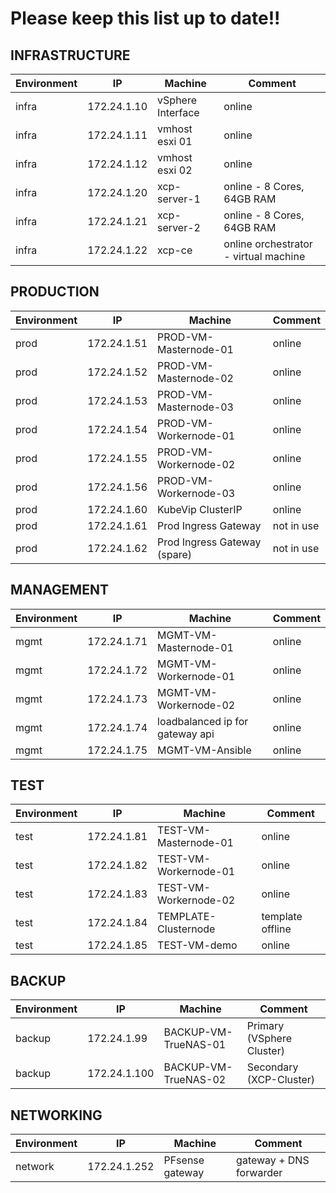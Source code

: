# Please keep this list up to date!!

## INFRASTRUCTURE

| **Environment** | **IP** | **Machine**          | **Comment**                                    |
|-----------------|--------|----------------------|------------------------------------------------|
| infra           | 172.24.1.10  | vSphere Interface      | online                                 |
| infra           | 172.24.1.11  | vmhost esxi 01         | online                                 |
| infra           | 172.24.1.12  | vmhost esxi 02         | online                                 |
| infra           | 172.24.1.20  | xcp-server-1           | online - 8 Cores, 64GB RAM             |
| infra           | 172.24.1.21  | xcp-server-2           | online - 8 Cores, 64GB RAM             |
| infra           | 172.24.1.22  | xcp-ce                 | online orchestrator - virtual machine  |

## PRODUCTION

| **Environment** | **IP**      | **Machine**           | **Comment** |
| --------------- | ----------- | --------------------- | ----------- |
| prod            | 172.24.1.51 | PROD-VM-Masternode-01 | online      |
| prod            | 172.24.1.52 | PROD-VM-Masternode-02 | online      |
| prod            | 172.24.1.53 | PROD-VM-Masternode-03 | online      |
| prod            | 172.24.1.54 | PROD-VM-Workernode-01 | online      |
| prod            | 172.24.1.55 | PROD-VM-Workernode-02 | online      |
| prod            | 172.24.1.56 | PROD-VM-Workernode-03 | online      |
| prod            | 172.24.1.60 | KubeVip ClusterIP     | online      |
| prod            | 172.24.1.61 | Prod Ingress Gateway  | not in use  |
| prod            | 172.24.1.62 | Prod Ingress Gateway (spare)| not in use  |

## MANAGEMENT

| **Environment** | **IP** | **Machine**               | **Comment**                                    |
|-----------------|--------|---------------------------|------------------------------------------------|
| mgmt            | 172.24.1.71  | MGMT-VM-Masternode-01    | online                                    |
| mgmt            | 172.24.1.72  | MGMT-VM-Workernode-01    | online                                    |
| mgmt            | 172.24.1.73  | MGMT-VM-Workernode-02    | online                                    |
| mgmt            | 172.24.1.74  | loadbalanced ip for gateway api | online                             |
| mgmt            | 172.24.1.75  | MGMT-VM-Ansible          | online                                    |

## TEST

| **Environment** | **IP** | **Machine**               | **Comment**                                    |
|-----------------|--------|---------------------------|------------------------------------------------|
| test            | 172.24.1.81  | TEST-VM-Masternode-01    | online                                    |
| test            | 172.24.1.82  | TEST-VM-Workernode-01    | online                                    |
| test            | 172.24.1.83  | TEST-VM-Workernode-02    | online                                    |
| test            | 172.24.1.84  | TEMPLATE-Clusternode     | template offline                          |
| test            | 172.24.1.85  | TEST-VM-demo     | online                        |
## BACKUP

| **Environment** | **IP** | **Machine**               | **Comment**                                    |
|-----------------|--------|---------------------------|------------------------------------------------|
| backup          | 172.24.1.99  | BACKUP-VM-TrueNAS-01      | Primary (VSphere Cluster)                |
| backup          | 172.24.1.100 | BACKUP-VM-TrueNAS-02      | Secondary (XCP-Cluster)                  |

## NETWORKING

| **Environment** | **IP** | **Machine**               | **Comment**                                    |
|-----------------|--------|---------------------------|------------------------------------------------|
| network         | 172.24.1.252 | PFsense gateway         | gateway + DNS forwarder                    |
